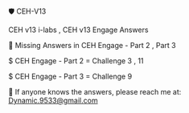 🛡️ CEH-V13 

CEH v13 i-labs , CEH v13 Engage Answers

🚨 Missing Answers in CEH Engage - Part 2 , Part 3 

$ CEH Engage - Part 2 = Challenge 3 , 11 

$ CEH Engage - Part 3 = Challenge 9 

📩 If anyone knows the answers, please reach me at: Dynamic.9533@gmail.com
